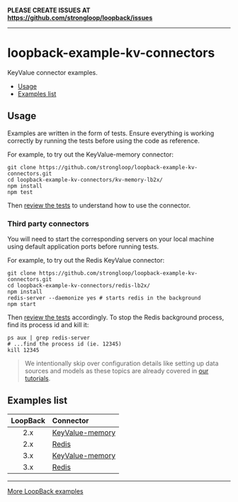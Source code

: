 **PLEASE CREATE ISSUES AT <https://github.com/strongloop/loopback/issues>**

---

# loopback-example-kv-connectors

KeyValue connector examples.

- [Usage](https://github.com/strongloop/loopback-example-kv-connectors#usage)
- [Examples list](https://github.com/strongloop/loopback-example-kv-connectors#examples-list)

## Usage

Examples are written in the form of tests. Ensure everything is working
correctly by running the tests before using the code as reference.

For example, to try out the KeyValue-memory connector:

```shell
git clone https://github.com/strongloop/loopback-example-kv-connectors.git
cd loopback-example-kv-connectors/kv-memory-lb2x/
npm install
npm test
```

Then [review the tests](kv-memory-lb2x/test) to understand how to use the
connector.

### Third party connectors

You will need to start the corresponding servers on your local machine using
default application ports before running tests.

For example, to try out the Redis KeyValue connector:

```shell
git clone https://github.com/strongloop/loopback-example-kv-connectors.git
cd loopback-example-kv-connectors/redis-lb2x/
npm install
redis-server --daemonize yes # starts redis in the background
npm start
```

Then [review the tests](redis-lb2x/test) accordingly. To stop the Redis
background process, find its process id and kill it:

```shell
ps aux | grep redis-server
# ...find the process id (ie. 12345)
kill 12345
```

> We intentionally skip over configuration details like setting up data sources
> and models as these topics are already covered in [our tutorials](http://github.com/strongloop/loopback-example#tutorials).

## Examples list

LoopBack|Connector
:-:|:--
2.x|[KeyValue-memory](kv-memory-lb2x/test)
2.x|[Redis](redis-lb2x/test)
3.x|[KeyValue-memory](kv-memory-lb3x/test)
3.x|[Redis](redis-lb3x/test)

---

[More LoopBack examples](https://github.com/strongloop/loopback-example)
